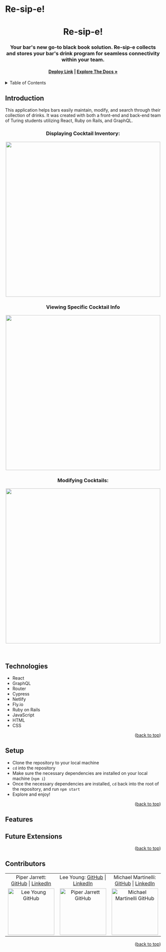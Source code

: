 # Re-sip-e! 
<a name="readme-top"></a>

<!-- HEADER -->
<h1 align="center">Re-sip-e!</h1>

<h3 align="center">Your bar's new go-to black book solution. Re-sip-e collects and stores your bar's drink program for seamless connectivity within your team.</h3>

<h4 align="center"><a href="https://re-sip-e.netlify.app/"><strong>Deploy Link</strong></a> | <a href="https://github.com/re-sip-e/re-sip-e_fe"><strong>Explore The Docs »</strong></a></h4>

<p></p>

<!-- TABLE OF CONTENTS -->
<details>
  <summary>Table of Contents</summary>
  <ol>
    <li>
      <a href="#introduction">Introduction</a>
      <ul>
        <li><a href="#technologies">Technologies</a></li>
      </ul>
    </li>
    <li><a href="#setup">Setup</a></li>
    <li>
        <a href="#features">Features</a>
        <ul>
            <li><a href="#Future Extensions">Future Extensions</a>
        </ul>
    </li>
    <li><a href="#contributors">Conributors</a></li>
  </ol>
</details>

## Introduction

This application helps bars easily maintain, modify, and search through their collection of drinks. It was created with both a front-end and back-end team of Turing students utilizing React, Ruby on Rails, and GraphQL. 
<br>

<h3 align="center">Displaying Cocktail Inventory:</h3>
<p align="center"><img width="500" src="" alt=""></p>

<h3 align="center">Viewing Specific Cocktail Info</h3>
<p align="center"><img width="500" src="" alt=""></p>

<h3 align="center">Modifying Cocktails:</h3>
<p align="center"><img width="500" src="" alt=""></p>

<br />

## Technologies
  - React
  - GraphQL
  - Router
  - Cypress
  - Netlify
  - Fly.io
  - Ruby on Rails
  - JavaScript
  - HTML
  - CSS

<p align="right">(<a href="#readme-top">back to top</a>)</p>

## Setup
- Clone the repository to your local machine
- `cd` into the repository
- Make sure the necessary dependencies are installed on your local machine (`npm i`)
- Once the necessary dependencies are installed, `cd` back into the root of the repository, and run `npm start`
- Explore and enjoy!

<p align="right">(<a href="#readme-top">back to top</a>)</p>

## Features

## Future Extensions
<p align="right">(<a href="#readme-top">back to top</a>)</p>

## Contributors

<table align="center">
    <tr>
      <td align="center"> Piper Jarrett: <a href="https://github.com/piperjarrett">GitHub</a> | <a href="https://www.linkedin.com/in/piper-jarrett-418526203/">LinkedIn</a></td>
        <td align="center"> Lee Young: <a href="https://github.com/leoy23">GitHub</a> | <a href="https://www.linkedin.com/in/leah-young-fe/">LinkedIn</a</td>
        <td align="center"> Michael Martinelli: <a href="https://github.com/mmartinelli22">GitHub</a> | <a href="https://www.linkedin.com/in/michael-martinelli-7230b5237/">LinkedIn</a></td>
    </tr>
 <td align="center"><img src="https://avatars.githubusercontent.com/u/106054421?v=4" alt="Lee Young GitHub"
 width="150" height="auto" /></td>
 <td align="center"><img src="https://avatars.githubusercontent.com/u/106850657?v=4" alt="Piper Jarrett GitHub"
 width="150" height="auto" /></td>
 <td align="center"><img src="https://avatars.githubusercontent.com/u/97009704?v=4" alt="Michael Martinelli GitHub"
 width="150" height="auto" /></td>
</table>

<p align="right">(<a href="#readme-top">back to top</a>)</p>
